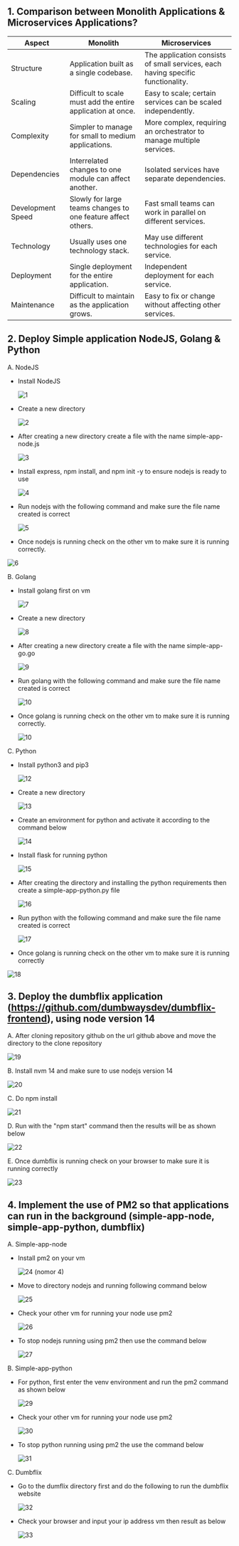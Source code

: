 ## 1. Comparison between Monolith Applications & Microservices Applications?

| **Aspect**           | **Monolith**                                                                 | **Microservices**                                                                                     |
|----------------------|------------------------------------------------------------------------------|-------------------------------------------------------------------------------------------------------|
| Structure         | Application built as a single codebase.                 | The application consists of small services, each having specific functionality.    |
| Scaling       | Difficult to scale must add the entire application at once.                | Easy to scale; certain services can be scaled independently.                               |
| Complexity     | Simpler to manage for small to medium applications.     | More complex, requiring an orchestrator to manage multiple services.        |
| Dependencies   | Interrelated changes to one module can affect another.           | Isolated services have separate dependencies.                                                    |
| Development Speed | Slowly for large teams changes to one feature affect others. | Fast small teams can work in parallel on different services.                                         |
| Technology        | Usually uses one technology stack.                                 | May use different technologies for each service.                                            |
| Deployment       | Single deployment for the entire application.                                 | Independent deployment for each service.                                                         |
| Maintenance      | Difficult to maintain as the application grows.                             | Easy to fix or change without affecting other services.                                         |

## 2. Deploy Simple application NodeJS, Golang & Python

A. NodeJS

- Install NodeJS
  
  ![1](https://github.com/user-attachments/assets/aa074202-928d-44d9-91ea-2e69fe37bef1)

- Create a new directory

  ![2](https://github.com/user-attachments/assets/790b6f3d-b6d4-4552-a564-c6a59dd8a84f)


- After creating a new directory create a file with the name simple-app-node.js

  ![3](https://github.com/user-attachments/assets/28dbf5ac-003a-4e5b-8209-a731d0c23784)

- Install express, npm install, and npm init -y to ensure nodejs is ready to use

  ![4](https://github.com/user-attachments/assets/1f64d368-ca1c-4863-8af2-d47293bf5b40)

- Run nodejs with the following command and make sure the file name created is correct

  ![5](https://github.com/user-attachments/assets/e24697e1-e32f-4e24-a626-edcee88a523a)

-  Once nodejs is running check on the other vm to make sure it is running correctly.

  ![6](https://github.com/user-attachments/assets/6c9e9da4-c66c-4735-a810-e34310e9b533)

B. Golang

- Install golang first on vm

  ![7](https://github.com/user-attachments/assets/ec57ccc5-891f-44e7-bb64-1328a9a64f13)

- Create a new directory

  ![8](https://github.com/user-attachments/assets/a3cd78e1-0f37-493e-a35b-95c3aa469960)

- After creating a new directory create a file with the name simple-app-go.go

  ![9](https://github.com/user-attachments/assets/19261075-723e-46b6-8127-eb55cd1e1edd)

- Run golang with the following command and make sure the file name created is correct

  ![10](https://github.com/user-attachments/assets/abb4a78e-49df-4973-8aaa-a8cb4eaea0cb)

- Once golang is running check on the other vm to make sure it is running correctly.

  ![10](https://github.com/user-attachments/assets/621d4b42-3a30-471e-ac60-e7fb08a25849)

C. Python

- Install python3 and pip3

  ![12](https://github.com/user-attachments/assets/136b8761-ef58-4bad-b47a-4bbfec7549a5)

- Create a new directory

  ![13](https://github.com/user-attachments/assets/8373318f-c737-4b39-89ed-6051ffa54057)

- Create an environment for python and activate it according to the command below

  ![14](https://github.com/user-attachments/assets/ee0d8cff-324b-46a4-897d-a0e8c1f08287)

- Install flask for running python

  ![15](https://github.com/user-attachments/assets/7abad44d-9b23-4753-9da3-3acd80878b6c)

- After creating the directory and installing the python requirements then create a simple-app-python.py file

  ![16](https://github.com/user-attachments/assets/2f9bebe4-6f55-4491-822b-f228ebfdc0e7)

- Run python with the following command and make sure the file name created is correct

  ![17](https://github.com/user-attachments/assets/33f03747-d85a-4f6b-bc69-135e07827e50)

-  Once golang is running check on the other vm to make sure it is running correctly

  ![18](https://github.com/user-attachments/assets/2c17dd7d-dd57-44d6-b2d2-9f0cef374667)

## 3. Deploy the dumbflix application (https://github.com/dumbwaysdev/dumbflix-frontend), using node version 14

A. After cloning repository github on the url github above and move the directory to the clone repository

  ![19](https://github.com/user-attachments/assets/084fce34-60c8-410c-9e34-4082ce7975ae)

B. Install nvm 14 and make sure to use nodejs version 14 

  ![20](https://github.com/user-attachments/assets/50f5db8f-01fc-47c4-9554-da9ec19297f6)

C. Do npm install

  ![21](https://github.com/user-attachments/assets/78d3a6a9-96aa-4cb5-9ca8-e04c0a9f2780)

D. Run with the "npm start" command then the results will be as shown below

  ![22](https://github.com/user-attachments/assets/5058cec6-40ea-413c-be0c-e504dd7538d5)

E. Once dumbflix is running check on your browser to make sure it is running correctly

  ![23](https://github.com/user-attachments/assets/12f739d4-9eba-49dd-8fa2-50cd7e19b1ba)

## 4. Implement the use of PM2 so that applications can run in the background (simple-app-node, simple-app-python, dumbflix)

A. Simple-app-node

- Install pm2 on your vm

  ![24 (nomor 4)](https://github.com/user-attachments/assets/51a4b07c-ed46-47a7-97e9-8270140ea3be)

- Move to directory nodejs and running following command below

  ![25](https://github.com/user-attachments/assets/466d8456-2e08-41de-b835-66e9b0fe86f5)

- Check your other vm for running your node use pm2

  ![26](https://github.com/user-attachments/assets/db4adca0-7f8a-4822-ad76-c2a6b43b44d8)

- To stop nodejs running using pm2 then use the command below

  ![27](https://github.com/user-attachments/assets/1020b925-124c-4edc-9341-7978f9038e22)

B. Simple-app-python

- For python, first enter the venv environment and run the pm2 command as shown below

  ![29](https://github.com/user-attachments/assets/9cbdf45d-a2a9-409f-a230-6eafe6f193b7)

- Check your other vm for running your node use pm2

  ![30](https://github.com/user-attachments/assets/3522a986-f6c1-4dbc-bc68-a8119ed5e1dd)

- To stop python running using pm2 the use the command below

  ![31](https://github.com/user-attachments/assets/8bcde8e9-9845-46af-999f-abb4c33cf20a)

C. Dumbflix

- Go to the dumflix directory first and do the following to run the dumbflix website

  ![32](https://github.com/user-attachments/assets/e622d215-e0b9-454a-8e3b-e738f960a1fc)

- Check your browser and input your ip address vm then result as below
  
  ![33](https://github.com/user-attachments/assets/f370eaf7-23c0-4dfe-832c-81bcfc5def9a)
